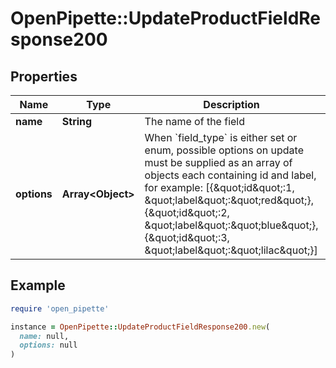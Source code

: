 # OpenPipette::UpdateProductFieldResponse200

## Properties

| Name | Type | Description | Notes |
| ---- | ---- | ----------- | ----- |
| **name** | **String** | The name of the field | [optional] |
| **options** | **Array&lt;Object&gt;** | When &#x60;field_type&#x60; is either set or enum, possible options on update must be supplied as an array of objects each containing id and label, for example: [{\&quot;id\&quot;:1, \&quot;label\&quot;:\&quot;red\&quot;},{\&quot;id\&quot;:2, \&quot;label\&quot;:\&quot;blue\&quot;},{\&quot;id\&quot;:3, \&quot;label\&quot;:\&quot;lilac\&quot;}] | [optional] |

## Example

```ruby
require 'open_pipette'

instance = OpenPipette::UpdateProductFieldResponse200.new(
  name: null,
  options: null
)
```

